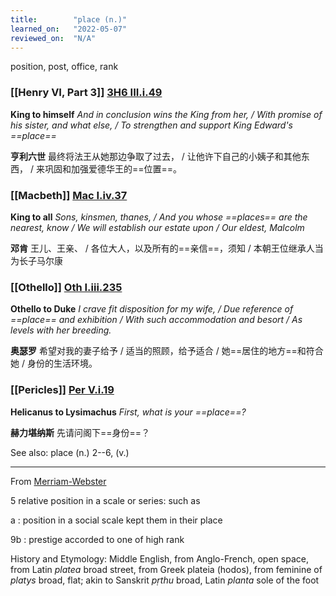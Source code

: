 ```yaml
---
title:        "place (n.)"
learned_on:   "2022-05-07"
reviewed_on:  "N/A"
---
```


position, post, office, rank

### [[Henry VI, Part 3]] [3H6 III.i.49](https://www.shakespeareswords.com/Public/Play.aspx?Act=3&Scene=1&WorkId=31#225963) 

**King to himself** *And in conclusion wins the King from her, / With promise of his sister, and what else, / To strengthen and support King Edward's ==place==*

**亨利六世** 最终将法王从她那边争取了过去， / 让他许下自己的小姨子和其他东西， / 来巩固和加强爱德华王的==位置==。

### [[Macbeth]] [Mac I.iv.37](https://www.shakespeareswords.com/Public/Play.aspx?Act=1&Scene=4&WorkId=13#159651) 

**King to all** *Sons, kinsmen, thanes, / And you whose ==places== are the nearest, know / We will establish our estate upon / Our eldest, Malcolm*

**邓肯** 王儿、王亲、 / 各位大人，以及所有的==亲信==，须知 / 本朝王位继承人当为长子马尔康

### [[Othello]] [Oth I.iii.235](https://www.shakespeareswords.com/Public/Play.aspx?Act=1&Scene=3&WorkId=9#142117) 

**Othello to Duke** *I crave fit disposition for my wife, / Due reference of ==place== and exhibition / With such accommodation and besort / As levels with her breeding.*

**奥瑟罗** 希望对我的妻子给予 / 适当的照顾，给予适合 / 她==居住的地方==和符合她 / 身份的生活环境。

### [[Pericles]] [Per V.i.19](https://www.shakespeareswords.com/Public/Play.aspx?Act=5&Scene=1&WorkId=16#171637) 

**Helicanus to Lysimachus** *First, what is your ==place==?*

**赫力堪纳斯** 先请问阁下==身份==？

See also: place (n.) 2--6, (v.)

-----

From [Merriam-Webster](https://www.merriam-webster.com/dictionary/place)

5 relative position in a scale or series: such as

a : position in a social scale kept them in their place

9b : prestige accorded to one of high rank

History and Etymology: Middle English, from Anglo-French, open space, from Latin *platea* broad street, from Greek plateia (hodos), from feminine of *platys* broad, flat; akin to Sanskrit *pṛthu* broad, Latin *planta* sole of the foot

